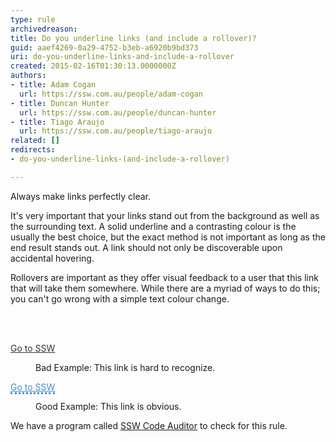 ```yaml
---
type: rule
archivedreason: 
title: Do you underline links (and include a rollover)?
guid: aaef4269-0a29-4752-b3eb-a6920b9bd373
uri: do-you-underline-links-and-include-a-rollover
created: 2015-02-16T01:30:13.0000000Z
authors:
- title: Adam Cogan
  url: https://ssw.com.au/people/adam-cogan
- title: Duncan Hunter
  url: https://ssw.com.au/people/duncan-hunter
- title: Tiago Araujo
  url: https://ssw.com.au/people/tiago-araujo
related: []
redirects:
- do-you-underline-links-(and-include-a-rollover)

---
```



<p>Always make links perfectly clear.</p><p>
                    It's very important that your links stand out from the 
     background as well as the surrounding text. A solid 
     underline and a contrasting colour is the usually the best 
     choice, but the exact method is not important as long as the 
     end result stands out. A link should not only be 
     discoverable upon accidental hovering.
                </p><p>
                    Rollovers are important as they offer visual feedback to a 
     user that this link that will take them somewhere. While 
     there are a myriad of ways to do this; you can't go wrong 
     with a simple text colour change.
                </p>
<br><excerpt class='endintro'></excerpt><br>
<dl class="badImage"><p class="ssw15-rteElement-GreyBox"> 
      <a href="http&#58;//www.ssw.com.au/SSW/Standards/Rules/RulesToBetterWebsitesNavigation.aspx#" style="border-bottom&#58;medium none;color&#58;#333333;">Go to SSW</a> </p><dd>Bad Example&#58; This link is hard to recognize.</dd></dl><dl class="goodImage"><p class="ssw15-rteElement-GreyBox"> 
      <a href="http&#58;//www.ssw.com.au/SSW/Standards/Rules/RulesToBetterWebsitesNavigation.aspx#" style="border-bottom-style&#58;dotted;color&#58;#448ccb;">Go to SSW</a> </p><dd>Good Example&#58; This link is obvious.</dd></dl> We have a program called 
<a href="http&#58;//www.ssw.com.au/ssw/CodeAuditor/Rules.aspx#BreadCrumbs">SSW Code Auditor</a> to check for this rule.


